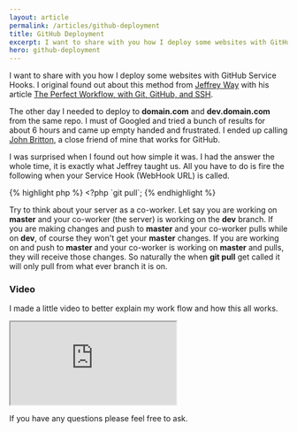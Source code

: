 ```yaml
---
layout: article
permalink: /articles/github-deployment
title: GitHub Deployment
excerpt: I want to share with you how I deploy some websites with GitHub Service Hooks. The other day I needed to deploy to domain.com and dev.domain.com from the same repo.
hero: github-deployment
---
```


<p>I want to share with you how I deploy some websites with GitHub Service Hooks. I original found out about this method from <a href="https://twitter.com/jeffrey_way">Jeffrey Way</a> with his article <a href="http://net.tutsplus.com/tutorials/other/the-perfect-workflow-with-git-github-and-ssh/">The Perfect Workflow, with Git, GitHub, and SSH</a>.</p>
<p>The other day I needed to deploy to <strong>domain.com</strong> and <strong>dev.domain.com</strong> from the same repo. I must of Googled and tried a bunch of results for about 6 hours and came up empty handed and frustrated. I ended up calling <a href="https://twitter.com/johndbritton">John Britton</a>, a close friend of mine that works for GitHub.</p>
<p>I was surprised when I found out how simple it was. I had the answer the whole time, it is exactly what Jeffrey taught us. All you have to do is fire the following when your Service Hook (WebHook URL) is called.</p>
{% highlight php %}
&lt;?php `git pull`;
{% endhighlight %}
<p>Try to think about your server as a co-worker. Let say you are working on <strong>master</strong> and your co-worker (the server) is working on the <strong>dev</strong> branch. If you are making changes and push to <strong>master</strong> and your co-worker pulls while on <strong>dev</strong>, of course they won't get your <strong>master</strong> changes. If you are working on and push to <strong>master</strong> and your co-worker is working on <strong>master</strong> and pulls, they will receive those changes. So naturally the when <strong>git pull</strong> get called it will only pull from what ever branch it is on. </p>
<h3>Video</h3>
<p>I made a little video to better explain my work flow and how this all works.</p>
<iframe src="http://www.youtube.com/embed/I5CtxEFrL4U"></iframe>
<p>If you have any questions please feel free to ask.</p>

